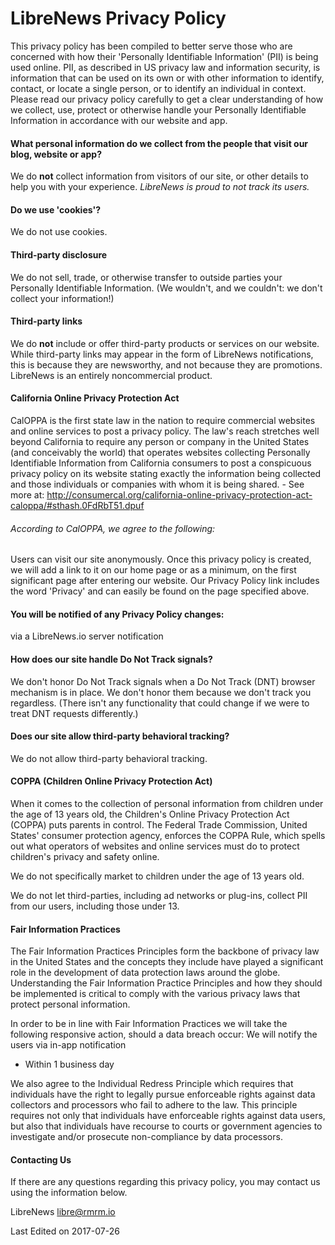 # LibreNews Privacy Policy
This privacy policy has been compiled to better serve those who are concerned with how their 'Personally Identifiable Information' (PII) is being used online. PII, as described in US privacy law and information security, is information that can be used on its own or with other information to identify, contact, or locate a single person, or to identify an individual in context. Please read our privacy policy carefully to get a clear understanding of how we collect, use, protect or otherwise handle your Personally Identifiable Information in accordance with our website and app.

#### What personal information do we collect from the people that visit our blog, website or app?

We do **not** collect information from visitors of our site, or other details to help you with your experience. _LibreNews is proud to not track its users._

#### Do we use 'cookies'?

We do not use cookies.

#### Third-party disclosure

We do not sell, trade, or otherwise transfer to outside parties your Personally Identifiable Information. (We wouldn't, and we couldn't: we don't collect your information!)

#### Third-party links

We do **not** include or offer third-party products or services on our website. While third-party links may appear in the form of LibreNews notifications, this is because they are newsworthy, and not because they are promotions. LibreNews is an entirely noncommercial product.

#### California Online Privacy Protection Act

CalOPPA is the first state law in the nation to require commercial websites and online services to post a privacy policy. The law's reach stretches well beyond California to require any person or company in the United States (and conceivably the world) that operates websites collecting Personally Identifiable Information from California consumers to post a conspicuous privacy policy on its website stating exactly the information being collected and those individuals or companies with whom it is being shared. - See more at: http://consumercal.org/california-online-privacy-protection-act-caloppa/#sthash.0FdRbT51.dpuf

###### According to CalOPPA, we agree to the following:
Users can visit our site anonymously.
Once this privacy policy is created, we will add a link to it on our home page or as a minimum, on the first significant page after entering our website.
Our Privacy Policy link includes the word 'Privacy' and can easily be found on the page specified above.

#### You will be notified of any Privacy Policy changes:
via a LibreNews.io server notification

#### How does our site handle Do Not Track signals?
We don't honor Do Not Track signals when a Do Not Track (DNT) browser mechanism is in place. We don't honor them because we don't track you regardless. (There isn't any functionality that could change if we were to treat DNT requests differently.)

#### Does our site allow third-party behavioral tracking?
We do not allow third-party behavioral tracking.

#### COPPA (Children Online Privacy Protection Act)

When it comes to the collection of personal information from children under the age of 13 years old, the Children's Online Privacy Protection Act (COPPA) puts parents in control. The Federal Trade Commission, United States' consumer protection agency, enforces the COPPA Rule, which spells out what operators of websites and online services must do to protect children's privacy and safety online.

We do not specifically market to children under the age of 13 years old.

We do not let third-parties, including ad networks or plug-ins, collect PII from our users, including those under 13.

#### Fair Information Practices

The Fair Information Practices Principles form the backbone of privacy law in the United States and the concepts they include have played a significant role in the development of data protection laws around the globe. Understanding the Fair Information Practice Principles and how they should be implemented is critical to comply with the various privacy laws that protect personal information.

In order to be in line with Fair Information Practices we will take the following responsive action, should a data breach occur:
We will notify the users via in-app notification

* Within 1 business day

We also agree to the Individual Redress Principle which requires that individuals have the right to legally pursue enforceable rights against data collectors and processors who fail to adhere to the law. This principle requires not only that individuals have enforceable rights against data users, but also that individuals have recourse to courts or government agencies to investigate and/or prosecute non-compliance by data processors.

#### Contacting Us

If there are any questions regarding this privacy policy, you may contact us using the information below.

LibreNews
libre@rmrm.io

Last Edited on 2017-07-26
